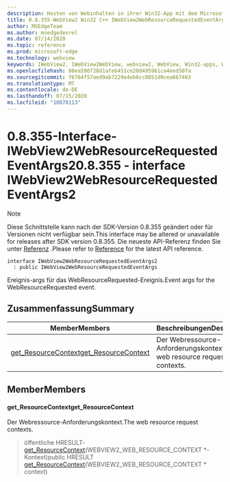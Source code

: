 ```yaml
---
description: Hosten von Webinhalten in ihrer Win32-App mit dem Microsoft Edge WebView2-Steuerelement
title: 0.8.355-WebView2 Win32 C++ IWebView2WebResourceRequestedEventArgs2
author: MSEdgeTeam
ms.author: msedgedevrel
ms.date: 07/14/2020
ms.topic: reference
ms.prod: microsoft-edge
ms.technology: webview
keywords: IWebView2, IWebView2WebView, webview2, WebView, Win32-apps, Win32, Edge
ms.openlocfilehash: 80ea596f28d1afeb451ce20d495961ca4eed507a
ms.sourcegitcommit: f6764f57aed9ab7229e4eb6cc8851d0cea667403
ms.translationtype: MT
ms.contentlocale: de-DE
ms.lasthandoff: 07/15/2020
ms.locfileid: "10878113"
---
```

# <span data-ttu-id="310d6-104">0.8.355-Interface-IWebView2WebResourceRequestedEventArgs2</span><span class="sxs-lookup"><span data-stu-id="310d6-104">0.8.355 - interface IWebView2WebResourceRequestedEventArgs2</span></span> 

> [!NOTE]
> <span data-ttu-id="310d6-105">Diese Schnittstelle kann nach der SDK-Version 0.8.355 geändert oder für Versionen nicht verfügbar sein.</span><span class="sxs-lookup"><span data-stu-id="310d6-105">This interface may be altered or unavailable for releases after SDK version 0.8.355.</span></span> <span data-ttu-id="310d6-106">Die neueste API-Referenz finden Sie unter [Referenz](../../../webview2-api-reference.md) .</span><span class="sxs-lookup"><span data-stu-id="310d6-106">Please refer to [Reference](../../../webview2-api-reference.md) for the latest API reference.</span></span>

```
interface IWebView2WebResourceRequestedEventArgs2
  : public IWebView2WebResourceRequestedEventArgs
```

<span data-ttu-id="310d6-107">Ereignis-args für das WebResourceRequested-Ereignis.</span><span class="sxs-lookup"><span data-stu-id="310d6-107">Event args for the WebResourceRequested event.</span></span>

## <span data-ttu-id="310d6-108">Zusammenfassung</span><span class="sxs-lookup"><span data-stu-id="310d6-108">Summary</span></span>

 <span data-ttu-id="310d6-109">Member</span><span class="sxs-lookup"><span data-stu-id="310d6-109">Members</span></span>                        | <span data-ttu-id="310d6-110">Beschreibungen</span><span class="sxs-lookup"><span data-stu-id="310d6-110">Descriptions</span></span>
--------------------------------|---------------------------------------------
[<span data-ttu-id="310d6-111">get_ResourceContext</span><span class="sxs-lookup"><span data-stu-id="310d6-111">get_ResourceContext</span></span>](#get_resourcecontext) | <span data-ttu-id="310d6-112">Der Webressource-Anforderungskontext.</span><span class="sxs-lookup"><span data-stu-id="310d6-112">The web resource request contexts.</span></span>

## <span data-ttu-id="310d6-113">Member</span><span class="sxs-lookup"><span data-stu-id="310d6-113">Members</span></span>

#### <span data-ttu-id="310d6-114">get_ResourceContext</span><span class="sxs-lookup"><span data-stu-id="310d6-114">get_ResourceContext</span></span> 

<span data-ttu-id="310d6-115">Der Webressource-Anforderungskontext.</span><span class="sxs-lookup"><span data-stu-id="310d6-115">The web resource request contexts.</span></span>

> <span data-ttu-id="310d6-116">öffentliche HRESULT- [get_ResourceContext](#get_resourcecontext)(WEBVIEW2_WEB_RESOURCE_CONTEXT \*-Kontext)</span><span class="sxs-lookup"><span data-stu-id="310d6-116">public HRESULT [get_ResourceContext](#get_resourcecontext)(WEBVIEW2_WEB_RESOURCE_CONTEXT \* context)</span></span>

